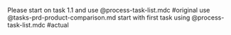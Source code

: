 Please start on task 1.1 and use @process-task-list.mdc #original
use @tasks-prd-product-comparison.md start with first task using @process-task-list.mdc  #actual